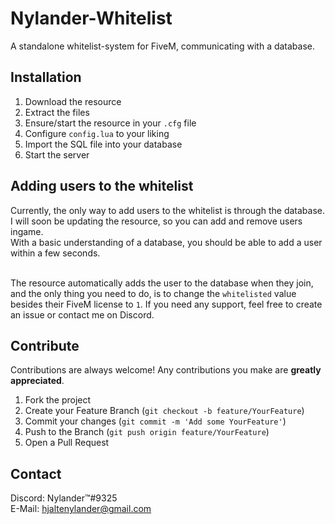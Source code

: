# Nylander-Whitelist
A standalone whitelist-system for FiveM, communicating with a database.

## Installation
1. Download the resource
2. Extract the files
3. Ensure/start the resource in your `.cfg` file
4. Configure `config.lua` to your liking
5. Import the SQL file into your database
6. Start the server

## Adding users to the whitelist
Currently, the only way to add users to the whitelist is through the database.<br>
I will soon be updating the resource, so you can add and remove users ingame.<br>
With a basic understanding of a database, you should be able to add a user within a few seconds.<br><br>

The resource automatically adds the user to the database when they join, and the only thing you need to do, is to change the `whitelisted` value besides their FiveM license to `1`. If you need any support, feel free to create an issue or contact me on Discord.

## Contribute
Contributions are always welcome! Any contributions you make are **greatly appreciated**.
1. Fork the project
2. Create your Feature Branch (`git checkout -b feature/YourFeature`)
3. Commit your changes (`git commit -m 'Add some YourFeature'`)
4. Push to the Branch (`git push origin feature/YourFeature`)
5. Open a Pull Request

## Contact
Discord: Nylander™#9325<br>
E-Mail: hjaltenylander@gmail.com
